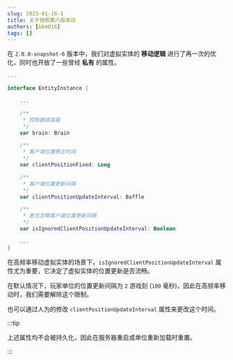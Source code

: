 ```yaml
---
slug: 2023-01-16-1
title: 关于快照第六版改动
authors: [bkm016]
tags: []
---
```


在 `2.0.0-snapshot-6` 版本中，我们对虚拟实体的 **移动逻辑** 进行了再一次的优化，同时也开放了一些曾经 **私有** 的属性。

```kotlin
...

interface EntityInstance {

    ...

    /**
     * 控制器调度器
     */
    var brain: Brain

    /**
     * 客户端位置修正时间
     */
    var clientPositionFixed: Long

    /**
     * 客户端位置更新间隔
     */
    var clientPositionUpdateInterval: Baffle

    /**
     * 是否忽略客户端位置更新间隔
     */
    var isIgnoredClientPositionUpdateInterval: Boolean

    ...
}
```

在高频率移动虚拟实体的场景下，`isIgnoredClientPositionUpdateInterval` 属性尤为重要，它决定了虚拟实体的位置更新是否流畅。

在默认情况下，玩家单位的位置更新间隔为 `2` 游戏刻 (`100` 毫秒)，因此在高频率移动时，我们需要解除这个限制。

也可以通过人为的修改 `clientPositionUpdateInterval` 属性来更改这个时间。

:::tip

上述属性均不会被持久化，因此在服务器重启或单位重新加载时重置。

:::